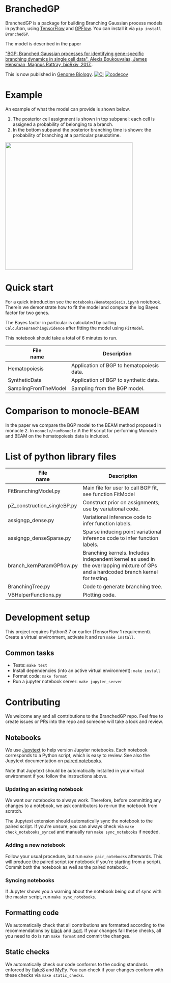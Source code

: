 # BranchedGP

BranchedGP is a package for building Branching Gaussian process models in python, using [TensorFlow](github.com/tensorflow) and [GPFlow](https://github.com/GPflow/GPflow).
You can install it via `pip install BranchedGP`.

The model is described in the paper

["BGP: Branched Gaussian processes for identifying gene-specific branching dynamics in single cell data",
Alexis Boukouvalas, James Hensman, Magnus Rattray, bioRxiv, 2017.](http://www.biorxiv.org/content/early/2017/08/01/166868).

This is now published in [Genome Biology](https://genomebiology.biomedcentral.com/articles/10.1186/s13059-018-1440-2).
[![CI](https://github.com/ManchesterBioinference/BranchedGP/workflows/CI/badge.svg)](https://github.com/ManchesterBioinference/BranchedGP/workflows/CI)
[![codecov](https://codecov.io/gh/ManchesterBioinference/BranchedGP/branch/master/graph/badge.svg)](https://codecov.io/gh/ManchesterBioinference/BranchedGP)

# Example
An example of what the model can provide is shown below.
   1. The posterior cell assignment is shown in top subpanel: each cell is assigned a probability of belonging to a  branch.
   1. In the bottom subpanel the posterior branching time is shown: the probability of branching at a particular pseudotime.
<img src="images/VAMP5_BGPAssignmentProbability.png" width="400" height="400" align="middle"/>


# Quick start
For a quick introduction see the `notebooks/Hematopoiesis.ipynb` notebook.
Therein we demonstrate how to fit the model and compute
the log Bayes factor for two genes.

The Bayes factor in particular is calculated by calling `CalculateBranchingEvidence`
after fitting the model using `FitModel`.

This notebook should take a total of 6 minutes to run.

| File <br> name | Description |
| --- | --- |
| Hematopoiesis       | Application of BGP to hematopoiesis data. |
| SyntheticData       | Application of BGP to synthetic data. |
| SamplingFromTheModel| Sampling from the BGP model. |


# Comparison to monocle-BEAM

In the paper we compare the BGP model to the BEAM method proposed
in monocle 2. In ```monocle/runMonocle.R``` the R script for performing
Monocle and BEAM on the hematopoiesis data is included.
# List of python library files
| File <br> name | Description |
| --- | --- |
| FitBranchingModel.py | Main file for user to call BGP fit, see function FitModel |
| pZ_construction_singleBP.py | Construct prior on assignments; use by variational code. |
| assigngp_dense.py | Variational inference code to infer function labels. |
| assigngp_denseSparse.py | Sparse inducing point variational inference code to infer function labels. |
| branch_kernParamGPflow.py | Branching kernels. Includes independent kernel as used in the overlapping mixture of GPs and a hardcoded branch kernel for testing. |
| BranchingTree.py | Code to generate branching tree. |
| VBHelperFunctions.py | Plotting code. |


# Development setup

This project requires Python3.7 or earlier (TensorFlow 1 requirement).
Create a virtual environment, activate it and run `make install`.

## Common tasks

* Tests: `make test`
* Install dependencies (into an active virtual environment): `make install`
* Format code: `make format`
* Run a jupyter notebook server: `make jupyter_server`

# Contributing

We welcome any and all contributions to the BranchedGP repo.
Feel free to create issues or PRs into the repo and someone will
take a look and review.

## Notebooks

We use [Jupytext](https://github.com/mwouts/jupytext) to help version
Jupyter notebooks.
Each notebook corresponds to a Python script, which is easy to review.
See also the Jupytext documentation on
[paired notebooks](https://jupytext.readthedocs.io/en/latest/#paired-notebooks).

Note that Jupytext should be automatically installed in
your virtual environment if you follow the instructions above.

### Updating an existing notebook

We want our notebooks to always work.
Therefore, before committing any changes to a notebook,
we ask contributors to re-run the notebook from scratch.

The Jupytext extension should automatically sync the notebook
to the paired script.
If you're unsure, you can always check
via `make check_notebooks_synced`
and manually run `make sync_notebooks` if needed.

### Adding a new notebook

Follow your usual procedure, but run `make pair_notebooks` afterwards.
This will produce the paired script
(or notebook if you're starting from a script).
Commit both the notebook as well as the paired notebook.

### Syncing notebooks

If Jupyter shows you a warning about the notebook being
out of sync with the master script, run `make sync_notebooks`.

## Formatting code

We automatically check that all contributions are formatted
according to the recommendations by
[black](https://black.readthedocs.io/en/stable/) and
[isort](https://pycqa.github.io/isort/).
If your changes fail these checks, all you need to do is run
`make format` and commit the changes.

## Static checks

We automatically check our code conforms to the coding standards
enforced by [flake8](https://flake8.pycqa.org/en/latest/manpage.html) and 
[MyPy](http://mypy-lang.org/).
You can check if your changes conform with these checks via `make static_checks`.